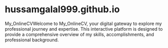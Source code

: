 # hussamgalal999.github.io
My_OnlineCVWelcome to My_OnlineCV, your digital gateway to explore my professional journey and expertise. This interactive platform is designed to provide a comprehensive overview of my skills, accomplishments, and professional background.
